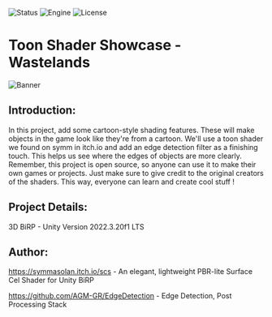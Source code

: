 ![Status](https://badgen.net/badge/Status/OpenSource/orange?icon=github)
![Engine](https://badgen.net/badge/Engine/Unity/blue)
![License](https://badgen.net/badge/license/MIT/green)

# **Toon Shader Showcase - Wastelands**
![Banner](https://user-images.githubusercontent.com/101796812/258840826-eda469e1-817a-413f-b990-b2b04e22db86.png)

## **Introduction:**
In this project, add some cartoon-style shading features. These will make objects in the game look like they're from a cartoon. We'll use a toon shader we found on symm in itch.io and add an edge detection filter as a finishing touch. This helps us see where the edges of objects are more clearly. Remember, this project is open source, so anyone can use it to make their own games or projects. Just make sure to give credit to the original creators of the shaders. This way, everyone can learn and create cool stuff !

## **Project Details:**
3D BiRP - Unity Version 2022.3.20f1 LTS

## **Author:**
https://symmasolan.itch.io/scs - An elegant, lightweight PBR-lite Surface Cel Shader for Unity BiRP

https://github.com/AGM-GR/EdgeDetection - Edge Detection, Post Processing Stack
